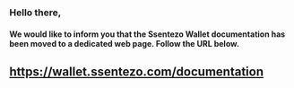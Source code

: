 ### Hello there,

#### We would like to inform you that the Ssentezo Wallet documentation has been moved to a dedicated web page. Follow the URL below.

## https://wallet.ssentezo.com/documentation
